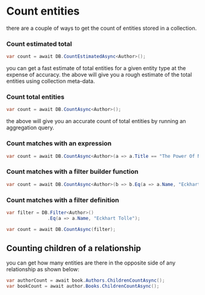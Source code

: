 # Count entities
there are a couple of ways to get the count of entities stored in a collection.

### Count estimated total
```csharp
var count = await DB.CountEstimatedAsync<Author>();
```
you can get a fast estimate of total entities for a given entity type at the expense of accuracy. 
the above will give you a rough estimate of the total entities using collection meta-data.

### Count total entities
```csharp
var count = await DB.CountAsync<Author>();
```
the above will give you an accurate count of total entities by running an aggregation query.

### Count matches with an expression
```csharp
var count = await DB.CountAsync<Author>(a => a.Title == "The Power Of Now");
```

### Count matches with a filter builder function
```csharp
var count = await DB.CountAsync<Author>(b => b.Eq(a => a.Name, "Eckhart Tolle"));
```

### Count matches with a filter definition
```csharp
var filter = DB.Filter<Author>()
               .Eq(a => a.Name, "Eckhart Tolle");

var count = await DB.CountAsync(filter);
```

## Counting children of a relationship
you can get how many entities are there in the opposite side of any relationship as shown below:
```csharp
var authorCount = await book.Authors.ChildrenCountAsync();
var bookCount = await author.Books.ChildrenCountAsync();
```
